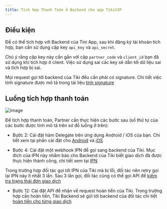 ```yaml
---
title: Tích hợp Thanh Toán ở Backend cho app TikiVIP
---
```


## Điều kiện

Để có thể tích hợp với Backend của Tini App, sau khi đăng ký tài khoản tích hợp, bạn cần sử dụng cặp key `api_key` và `api_secret`.

Chú ý rằng cặp key này cần gắn với cặp `partner_code` và `client_id` bạn đã sử dụng khi tích hợp ở client. Việc sử dụng sai các key sẽ dẫn tới dữ liệu sai và tích hợp bị sai.

Mọi request gọi tới backend của Tiki đều cần phải có signature.
Chi tiết việc tính signature được mô tả trong tài liệu [tính signature](/docs/sdk/backend/api_signature)

## Luồng tích hợp thanh toán

![image](https://www.planttext.com/api/plantuml/png/fLLDInmn6BxdLxnuRUt1uz0jEXPfwQ4BEvubcvtk16UIxKn6z2WUUl2qvnwwoo9QgT12eJ13wI7Y_yW_wPl4jHE_MgW7NVC-xzVpFCckLugMgYvoGcibHLqCqv8GofGiORjAIw0LR9C9OZZZ4oeK95pmZSbayFADZGq86SfzMEaZGgJbIW1Tdi9MAOLAnGWmSSMczRVk1yQKxIBEOs9YKx0y2S49t-K1Cea9wVKWoQZ8G4az5t0vlSBVcPw9CVHwP1jMNy0W0cMQkGo2P613_Qq8M5OVcFP8G4NnlC0eGhxOYfswpBId59RZ4Y5L2d8FF-96fZt3n95fJ_1F26IcESLaFUFOt3G_bErUm2ZDqp754eHbiiFiCu3DZ8FYflcbO3yjmBIVO9AvAafVi0moqoucG3R4g9Hy17jw1lmjgf7WXXo6LrzD-v61qBE3fvZy-Q71AjFy1865BnndcBLWGDPmP_qTmOgBY3m1LL9HeIcu53lO34ze8MlKmYbaIV0CMneLJlQDGSPD-q44tAbIdul7Xa7ZvIgGKLcHCYJE3aC8O8UbagLf5h1dsaDWDC-7Q0UeQiRIgeAGJC2qmNMMdUf8k1cF7v8uw6bBrNWFAhXfteyZ69lsWiEOKsatEMQPZSOsciJHahoXHgzrCBUs0UYu9yP_D_MSTOY_DerhXL5K0Ns_4qeHGOx25teHzC75m2xksNNN1GlWp-NK8jtipkIFQA427wtv0VwXjw-29c-dQ62xqPrKxvq8lTTEhSVRm-Mz2WczyPRZzldggYVtZ_0eOpEtP6KQP-soIqYQL-ajAvdcHC7GxVLNAxsZF8V_DbAdOs0aTstSc_LAsjp4au0FLHA75ZlGvxKpGWsPWtg-EWyFFdxT1z7VQ9-ygyyAv2Dq5RdNI7SkERbFCpmiKrf9uJwyhzDATIF-07Dlb4kyRlrRkfLTtRpq6_tNXAnZ8duN_GO0)

Để tích hợp thanh toán, Partner cần thực hiện các bước sau (số thứ tự của các bước được tính mô tả trên sơ đồ luồng ở trên):

- Bước 2: Cài đặt hàm Delegate trên ứng dụng Android / iOS của bạn. Chi tiết xem tại phần cài đặt cho [Android](/docs/sdk/setup-for-android#62-tích-hợp-thanh-toán) và [iOS](/docs/sdk/setup-for-ios#62-t%C3%ADch-h%E1%BB%A3p-thanh-to%C3%A1n)

- Bước 4: Cài đặt một webhook IPN để gọi sang backend của Tiki. Mục đích của IPN này nhằm báo cho Backend của Tiki biết giao dịch đã được thực hiện thành công, chi tiết xem tại [IPN](/docs/sdk/backend/ref#1-api-nhận-ipn-từ-đối-tác)

Trong trường hợp đối tác gọi tới IPN của Tiki mà bị lỗi, đối tác nên retry gọi lại IPN này ít nhất 3 lần.
Sau 3 lần gọi, đối tác cũng có thể gọi API để [kiểm tra trạng thái đơn giao dịch](/docs/sdk/backend/ref#2-api-%C4%91%E1%BB%83-l%E1%BA%A5y-th%C3%B4ng-tin-tr%E1%BA%A1ng-th%C3%A1i-c%E1%BB%A7a-transaction-tr%C3%AAn-tiki)

- Bước 12: Cài đặt API để nhận về request hoàn tiền của Tiki. Trong trường hợp cần hoàn tiền, Tiki Backend sẽ gửi tới backend của đối tác chi tiết [hoàn tiền cho từng giao dịch](/docs/sdk/backend/ref#3-refund-api)
